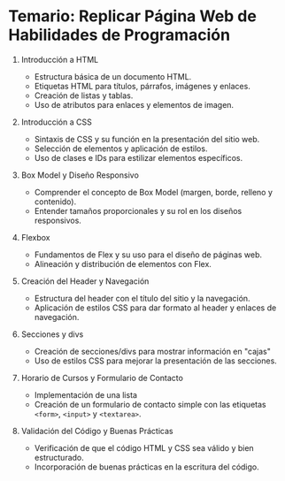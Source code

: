 # Temario: Replicar Página Web de Habilidades de Programación

1. Introducción a HTML

   - Estructura básica de un documento HTML.
   - Etiquetas HTML para títulos, párrafos, imágenes y enlaces.
   - Creación de listas y tablas.
   - Uso de atributos para enlaces y elementos de imagen.

2. Introducción a CSS
   - Sintaxis de CSS y su función en la presentación del sitio web.
   - Selección de elementos y aplicación de estilos.
   - Uso de clases e IDs para estilizar elementos específicos.

3. Box Model y Diseño Responsivo
   - Comprender el concepto de Box Model (margen, borde, relleno y contenido).
   - Entender tamaños proporcionales y su rol en los diseños responsivos.

4. Flexbox
   - Fundamentos de Flex y su uso para el diseño de páginas web.
   - Alineación y distribución de elementos con Flex.

5. Creación del Header y Navegación
   - Estructura del header con el título del sitio y la navegación.
   - Aplicación de estilos CSS para dar formato al header y enlaces de navegación.

6. Secciones y divs
   - Creación de secciones/divs para mostrar información en "cajas"
   - Uso de estilos CSS para mejorar la presentación de las secciones.

7. Horario de Cursos y Formulario de Contacto
   - Implementación de una lista
   - Creación de un formulario de contacto simple con las etiquetas `<form>`, `<input>` y `<textarea>`.

8. Validación del Código y Buenas Prácticas
   - Verificación de que el código HTML y CSS sea válido y bien estructurado.
   - Incorporación de buenas prácticas en la escritura del código.
